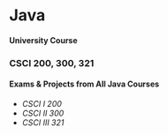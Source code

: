 # Java

<h4>University Course</h4>
<h3>CSCI 200, 300, 321</h3>
<h4>Exams & Projects from All Java Courses</h4>
  <ul>
    <li><i> CSCI I 200</i></li>
    <li><i> CSCI II 300</i></li>
    <li><i> CSCI III 321</i></li>
  </ul>
  
